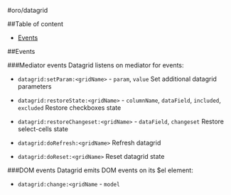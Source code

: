 #oro/datagrid

##Table of content
- [Events](#events)

##Events

###Mediator events
Datagrid listens on mediator for events:

- `datagrid:setParam:<gridName>` - `param`, `value`
  Set additional datagrid parameters

- `datagrid:restoreState:<gridName>` - `columnName`, `dataField`, `included`, `excluded`
  Restore checkboxes state
  
- `datagrid:restoreChangeset:<gridName>` - `dataField`, `changeset`
  Restore select-cells state

- `datagrid:doRefresh:<gridName>`
  Refresh datagrid

- `datagrid:doReset:<gridName>`
  Reset datagrid state

###DOM events
Datagrid emits DOM events on its $el element:

- `datagrid:change:<gridName` - `model`
